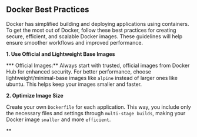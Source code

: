 ## Docker Best Practices 

Docker has simplified building and deploying applications using containers. To get the most out of Docker, follow these best practices for creating secure, efficient, and scalable Docker images. These guidelines will help ensure smoother workflows and improved performance.

**1. Use Official and Lightweight Base Images**

*** Official Images:** Always start with trusted, official images from Docker Hub for enhanced security. For better performance, choose lightweight/minimal-base images like `alpine` instead of larger ones like ubuntu. This helps keep your images smaller and faster.

**2. Optimize Image Size**

Create your own `Dockerfile` for each application. This way, you include only the necessary files and settings through `multi-stage builds`, making your Docker image `smaller` and more `efficient`.

**